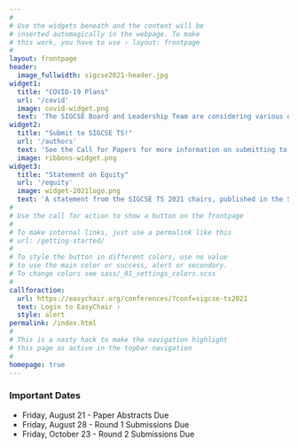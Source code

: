 ```yaml
---
#
# Use the widgets beneath and the content will be
# inserted automagically in the webpage. To make
# this work, you have to use › layout: frontpage
#
layout: frontpage
header:
  image_fullwidth: sigcse2021-header.jpg
widget1:
  title: "COVID-19 Plans"
  url: '/covid'
  image: covid-widget.png
  text: 'The SIGCSE Board and Leadership Team are considering various options for SIGCSE TS 2021.'
widget2:
  title: "Submit to SIGCSE TS!"
  url: '/authors'
  text: 'See the Call for Papers for more information on submitting to SIGCSE TS 2021!'
  image: ribbons-widget.png
widget3:
  title: "Statement on Equity"
  url: '/equity'
  image: widget-2021logo.png
  text: 'A statement from the SIGCSE TS 2021 chairs, published in the SIGCSE Bulletin.'
#
# Use the call for action to show a button on the frontpage
#
# To make internal links, just use a permalink like this
# url: /getting-started/
#
# To style the button in different colors, use no value
# to use the main color or success, alert or secondary.
# To change colors see sass/_01_settings_colors.scss
#
callforaction:
  url: https://easychair.org/conferences/?conf=sigcse-ts2021
  text: Login to EasyChair ›
  style: alert
permalink: /index.html
#
# This is a nasty hack to make the navigation highlight
# this page as active in the topbar navigation
#
homepage: true
---
```


<aside class="panel radius">
	<h3>Important Dates</h3>
	<ul>
        <li>Friday, August 21 - Paper Abstracts Due</li>
        <li>Friday, August 28 - Round 1 Submissions Due</li>
        <li>Friday, October 23 - Round 2 Submissions Due</li>
	</ul>
</aside>